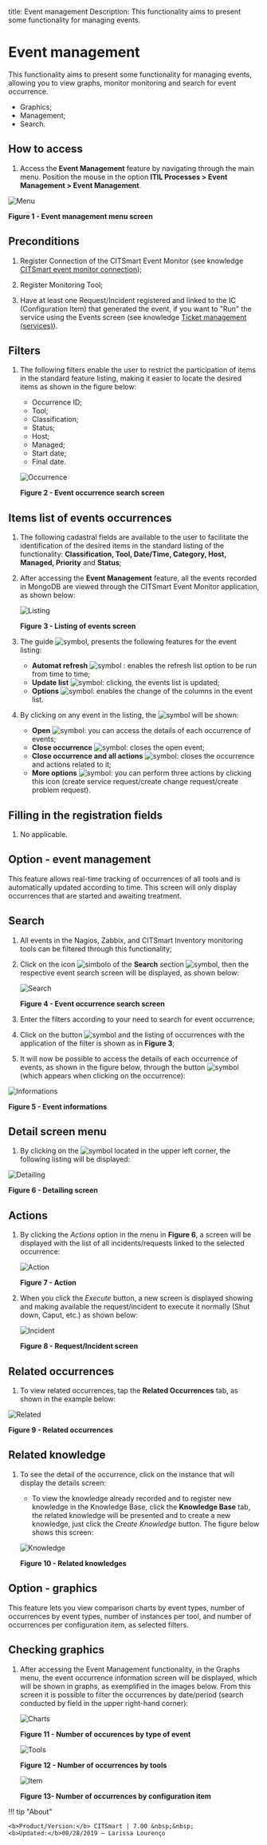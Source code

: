 title: Event management
Description: This functionality aims to present some functionality for managing events.
# Event management

This functionality aims to present some functionality for managing events, allowing you to view graphs, monitor monitoring and 
search for event occurrence.

- Graphics;
- Management;
- Search.

How to access
----------------

1. Access the **Event Management** feature by navigating through the main menu. Position the mouse in the option 
**ITIL Processes > Event Management > Event Management**.

![Menu](images/management.img1.jpg)

**Figure 1 - Event management menu screen**

Preconditions
---------------

1. Register Connection of the CITSmart Event Monitor (see knowledge [CITSmart event monitor connection][1]);

2. Register Monitoring Tool;

3. Have at least one Request/Incident registered and linked to the IC (Configuration Item) that generated the event, if you want to 
"Run" the service using the Events screen (see knowledge [Ticket management (services)][2]).

Filters
---------

1. The following filters enable the user to restrict the participation of items in the standard feature listing, making it easier 
to locate the desired items as shown in the figure below:

    - Occurrence ID;
    - Tool;
    - Classification;
    - Status;
    - Host;
    - Managed;
    - Start date;
    - Final date.
    
   ![Occurrence](images/management.img2.jpg)
    
   **Figure 2 - Event occurrence search screen**
    
Items list of events occurrences
----------------------------------------------

1. The following cadastral fields are available to the user to facilitate the identification of the desired items in the standard 
listing of the functionality: **Classification, Tool, Date/Time, Category, Host, Managed, Priority** and **Status**;

2. After accessing the **Event Management** feature, all the events recorded in MongoDB are viewed through the CITSmart Event 
Monitor application, as shown below:

   ![Listing](images/management.img3.jpg)
    
   **Figure 3 - Listing of events screen**
    
3. The guide ![symbol](images/simb-menu.white.jpg), presents the following features for the event listing:

    - **Automat refresh** ![symbol](images/simb-refresh.jpg) : enables the refresh list option to be run from time to time;
    - **Update list** ![symbol](images/simb-update.jpg): clicking, the events list is updated;
    - **Options** ![symbol](images/simb-conf.jpg): enables the change of the columns in the event list.
    
4. By clicking on any event in the listing, the ![symbol](images/simb-menu.green.jpg) will be shown:

    - **Open** ![symbol](images/simb-open.jpg): you can access the details of each occurrence of events;
    - **Close occurrence** ![symbol](images/simb-ok.jpg): closes the open event;
    - **Close occurrence and all actions** ![symbol](images/simb-2ok.jpg): closes the occurrence and actions related to it;
    - **More options** ![symbol](images/simb-3pints.jpg): you can perform three actions by clicking this icon (create service 
    request/create change request/create problem request).
    
Filling in the registration fields
-------------------------------------

1. No applicable.

Option - event management
----------------------------------

This feature allows real-time tracking of occurrences of all tools and is automatically updated according to time. This screen will 
only display occurrences that are started and awaiting treatment.

Search
-----------

1. All events in the Nagios, Zabbix, and CITSmart Inventory monitoring tools can be filtered through this functionality;

2. Click on the icon ![simbolo](images/simb-seta.jpg) of the **Search** section ![symbol](images/simb-search.jpg), then the 
respective event search screen will be displayed, as shown below:

   ![Search](images/management.img4.jpg)
    
   **Figure 4 - Event occurrence search screen**
    
3. Enter the filters according to your need to search for event occurrence;

4. Click on the button ![symbol](images/simb-lupa.jpg) and the listing of occurrences with the application of the filter is shown 
as in **Figure 3**;

5. It will now be possible to access the details of each occurrence of events, as shown in the figure below, through the button
![symbol](images/simb-open.jpg) (which appears when clicking on the occurrence):

![Informations](images/management.img5.jpg)

**Figure 5 - Event informations**

Detail screen menu
------------------------------

1. By clicking on the ![symbol](images/simb-barra.jpg)  located in the upper left corner, the following listing will be displayed:

![Detailing](images/management.img6.jpg)

**Figure 6 - Detailing screen**

Actions
-----------

1. By clicking the *Actions* option in the menu in **Figure 6**, a screen will be displayed with the list of all incidents/requests 
linked to the selected occurrence:

   ![Action](images/management.img7.jpg)
    
   **Figure 7 - Action**
    
2. When you click the *Execute* button, a new screen is displayed showing and making available the request/incident to execute it 
normally (Shut down, Caput, etc.) as shown below:

   ![Incident](images/management.img8.jpg)
    
   **Figure 8 - Request/Incident screen**
    
Related occurrences
--------------------------

1. To view related occurrences, tap the **Related Occurrences** tab, as shown in the example below:

![Related](images/management.img9.jpg)

**Figure 9 - Related occurrences**

Related knowledge
---------------------------

1. To see the detail of the occurrence, click on the instance that will display the details screen:

    - To view the knowledge already recorded and to register new knowledge in the Knowledge Base, click the **Knowledge Base** tab, 
    the related knowledge will be presented and to create a new knowledge, just click the *Create Knowledge* button. The figure 
    below shows this screen:
    
    ![Knowledge](images/management.img10.jpg)
    
    **Figure 10 - Related knowledges**
    
Option - graphics
-----------------

This feature lets you view comparison charts by event types, number of occurrences by event types, number of instances per tool, 
and number of occurrences per configuration item, as selected filters.

Checking graphics
----------------------

1. After accessing the Event Management functionality, in the Graphs menu, the event occurrence information screen will be 
displayed, which will be shown in graphs, as exemplified in the images below. From this screen it is possible to filter the 
occurrences by date/period (search conducted by field  in the upper right-hand corner):

   ![Charts](images/management.img11.jpg)
    
   **Figure 11 - Number of occurences by type of event**
    
   ![Tools](images/management.img12.jpg)
    
   **Figure 12 - Number of occurrences by tools**
    
   ![Item](images/management.img13.jpg)
    
   **Figure 13- Number of occurrences by configuration item**
    
[1]:/en-us/citsmart-platform-7/additional-features/add-ons/event-monitor-connection.html
[2]:/en-us/citsmart-platform-7/processes/tickets/ticket-management.html
    
!!! tip "About"

    <b>Product/Version:</b> CITSmart | 7.00 &nbsp;&nbsp;
    <b>Updated:</b>08/28/2019 – Larissa Lourenço
